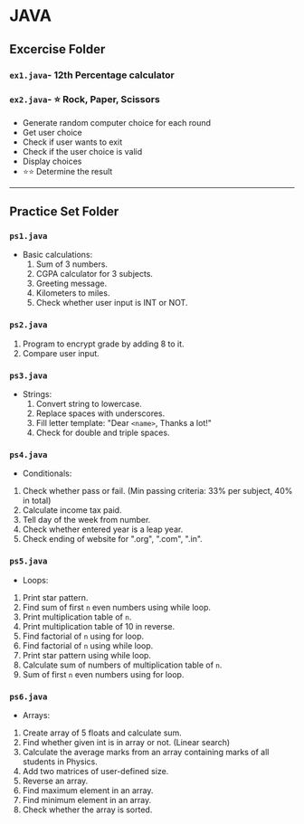 # JAVA

## **Excercise Folder**
### `ex1.java`- 12th Percentage calculator

### `ex2.java`- ⭐ Rock, Paper, Scissors
- Generate random computer choice for each round
- Get user choice
- Check if user wants to exit
- Check if the user choice is valid
- Display choices
- ⭐⭐ Determine the result

------------------------------------------------------------------------------------------------------------------------------------------

## **Practice Set Folder**
### `ps1.java`
- Basic calculations:
  1. Sum of 3 numbers.
  2. CGPA calculator for 3 subjects.
  3. Greeting message.
  4. Kilometers to miles.
  5. Check whether user input is INT or NOT.

### `ps2.java`
1. Program to encrypt grade by adding 8 to it.
2. Compare user input.

### `ps3.java`
- Strings:
  1. Convert string to lowercase.
  2. Replace spaces with underscores.
  3. Fill letter template: "Dear `<name>`, Thanks a lot!"
  4. Check for double and triple spaces.

### `ps4.java`
- Conditionals:
1. Check whether pass or fail. (Min passing criteria: 33% per subject, 40% in total)
2. Calculate income tax paid.
3. Tell day of the week from number.
4. Check whether entered year is a leap year.
5. Check ending of website for ".org", ".com", ".in".

### `ps5.java`
- Loops:
1. Print star pattern.
2. Find sum of first `n` even numbers using while loop.
3. Print multiplication table of `n`.
4. Print multiplication table of 10 in reverse.
5. Find factorial of `n` using for loop.
6. Find factorial of `n` using while loop.
7. Print star pattern using while loop.
8. Calculate sum of numbers of multiplication table of `n`.
9. Sum of first `n` even numbers using for loop.

### `ps6.java`
- Arrays:
1. Create array of 5 floats and calculate sum.
2. Find whether given int is in array or not. (Linear search)
3. Calculate the average marks from an array containing marks of all students in Physics.
4. Add two matrices of user-defined size.
5. Reverse an array.
6. Find maximum element in an array.
7. Find minimum element in an array.
8. Check whether the array is sorted.
